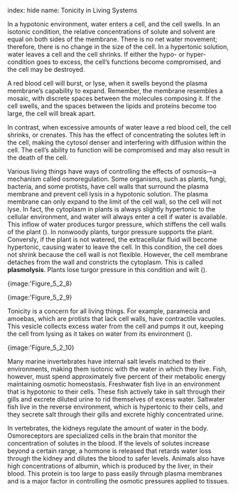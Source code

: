 index: hide
name: Tonicity in Living Systems

In a hypotonic environment, water enters a cell, and the cell swells. In an isotonic condition, the relative concentrations of solute and solvent are equal on both sides of the membrane. There is no net water movement; therefore, there is no change in the size of the cell. In a hypertonic solution, water leaves a cell and the cell shrinks. If either the hypo- or hyper- condition goes to excess, the cell’s functions become compromised, and the cell may be destroyed.

A red blood cell will burst, or lyse, when it swells beyond the plasma membrane’s capability to expand. Remember, the membrane resembles a mosaic, with discrete spaces between the molecules composing it. If the cell swells, and the spaces between the lipids and proteins become too large, the cell will break apart.

In contrast, when excessive amounts of water leave a red blood cell, the cell shrinks, or crenates. This has the effect of concentrating the solutes left in the cell, making the cytosol denser and interfering with diffusion within the cell. The cell’s ability to function will be compromised and may also result in the death of the cell.

Various living things have ways of controlling the effects of osmosis—a mechanism called osmoregulation. Some organisms, such as plants, fungi, bacteria, and some protists, have cell walls that surround the plasma membrane and prevent cell lysis in a hypotonic solution. The plasma membrane can only expand to the limit of the cell wall, so the cell will not lyse. In fact, the cytoplasm in plants is always slightly hypertonic to the cellular environment, and water will always enter a cell if water is available. This inflow of water produces turgor pressure, which stiffens the cell walls of the plant (). In nonwoody plants, turgor pressure supports the plant. Conversly, if the plant is not watered, the extracellular fluid will become hypertonic, causing water to leave the cell. In this condition, the cell does not shrink because the cell wall is not flexible. However, the cell membrane detaches from the wall and constricts the cytoplasm. This is called  **plasmolysis**. Plants lose turgor pressure in this condition and wilt ().


{image:'Figure_5_2_8}
        


{image:'Figure_5_2_9}
        

Tonicity is a concern for all living things. For example, paramecia and amoebas, which are protists that lack cell walls, have contractile vacuoles. This vesicle collects excess water from the cell and pumps it out, keeping the cell from lysing as it takes on water from its environment ().


{image:'Figure_5_2_10}
        

Many marine invertebrates have internal salt levels matched to their environments, making them isotonic with the water in which they live. Fish, however, must spend approximately five percent of their metabolic energy maintaining osmotic homeostasis. Freshwater fish live in an environment that is hypotonic to their cells. These fish actively take in salt through their gills and excrete diluted urine to rid themselves of excess water. Saltwater fish live in the reverse environment, which is hypertonic to their cells, and they secrete salt through their gills and excrete highly concentrated urine.

In vertebrates, the kidneys regulate the amount of water in the body. Osmoreceptors are specialized cells in the brain that monitor the concentration of solutes in the blood. If the levels of solutes increase beyond a certain range, a hormone is released that retards water loss through the kidney and dilutes the blood to safer levels. Animals also have high concentrations of albumin, which is produced by the liver, in their blood. This protein is too large to pass easily through plasma membranes and is a major factor in controlling the osmotic pressures applied to tissues.
